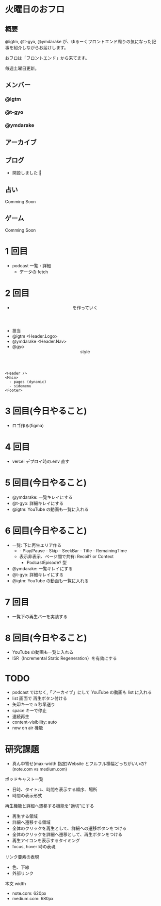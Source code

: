 # 火曜日のおフロ

## 概要

@igtm, @t-gyo, @ymdarake が、ゆるーくフロントエンド周りの気になった記事を紹介しながらお届けします。

おフロは「フロントエンド」から来てます。

毎週土曜日更新。

## メンバー

### @igtm

### @t-gyo

### @ymdarake

## アーカイブ

## ブログ

- 開設しました 🎉

## 占い

Comming Soon

## ゲーム

Comming Soon

# 1 回目

- podcast 一覧・詳細
  - データの fetch

# 2 回目

- <Header /> を作っていく
- 担当
- @igtm <Header.Logo>
- @ymdarake <Header.Nav>
- @gyo <Header> style

```
<Header />
<Main>
  - pages (dynamic)
  - sidemenu
<Footer>
```

# 3 回目(今日やること)

- ロゴ作る(figma)

# 4 回目

- vercel デプロイ時の.env 直す

# 5 回目(今日やること)

- @ymdarake: 一覧キレイにする
- @t-gyo: 詳細キレイにする
- @igtm: YouTube の動画も一覧に入れる

# 6 回目(今日やること)

- 一覧: 下に再生エリア作る
  - <FloatingPlayArea />
    - Play/Pause
    - Skip
    - SeekBar
    - Title
    - RemainingTime
  - 表示非表示、ページ間で共有: Recoil? or Context
    - PodcastEpisode? 型
- @ymdarake: 一覧キレイにする
- @t-gyo: 詳細キレイにする
- @igtm: YouTube の動画も一覧に入れる

# 7 回目

- 一覧下の再生バーを実装する

# 8 回目(今日やること)

- YouTube の動画も一覧に入れる
- ISR（Incremental Static Regeneration）を有効にする

# TODO

- podcast ではなく,「アーカイブ」にして YouTube の動画も list に入れる
- list 画面で 再生ボタン付ける
- 矢印キーで n 秒早送り
- space キーで停止
- 連続再生
- content-visibility: auto
- now on air 機能

# 研究課題

- 真ん中寄せ(max-width 指定)Website とフルフル横幅どっちがいいの? (note.com vs medium.com)

ポッドキャスト一覧

- 日時、タイトル、時間を表示する順序、場所
- 時間の表示形式

再生機能と詳細へ遷移する機能を"適切"にする

- 再生する領域
- 詳細へ遷移する領域
- 全体のクリックを再生として、詳細への遷移ボタンをつける
- 全体のクリックを詳細へ遷移として、再生ボタンをつける
- 再生アイコンを表示するタイミング
- focus, hover 時の表現

リンク要素の表現

- 色、下線
- 外部リンク

本文 width

- note.com: 620px
- medium.com: 680px
